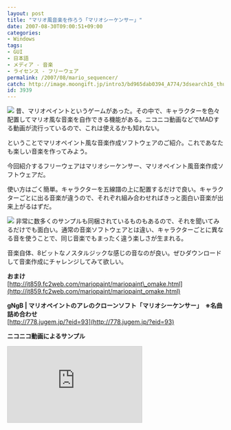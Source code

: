 ```yaml
---
layout: post
title: "マリオ風音楽を作ろう「マリオシーケンサー」"
date: 2007-08-30T09:00:51+09:00
categories:
- Windows
tags: 
- GUI
- 日本語
- メディア - 音楽
- ライセンス - フリーウェア
permalink: /2007/08/mario_sequencer/
catch: http://image.moongift.jp/intro3/bd965dab0394_A774/3dsearch16_thumb.png
id: 3939
---
```

[![](http://image.moongift.jp/intro3/bd965dab0394_A774/3dsearch17_thumb.png)](http://image.moongift.jp/intro3/bd965dab0394_A774/3dsearch172.png) 昔、マリオペイントというゲームがあった。その中で、キャラクターを色々配置してマリオ風な音楽を自作できる機能がある。ニコニコ動画などでMADする動画が流行っているので、これは使えるかも知れない。   
  
ということでマリオペイント風な音楽作成ソフトウェアのご紹介。これであなたも楽しい音楽を作ってみよう。   
  
今回紹介するフリーウェアはマリオシーケンサー、マリオペイント風音楽作成ソフトウェアだ。   
  
<!--more-->  
  
使い方はごく簡単。キャラクターを五線譜の上に配置するだけで良い。キャラクターごとに出る音楽が違うので、それぞれ組み合わせればきっと面白い音楽が出来上がるはずだ。   
  
[![](http://image.moongift.jp/intro3/bd965dab0394_A774/3dsearch16_thumb.png)](http://image.moongift.jp/intro3/bd965dab0394_A774/3dsearch162.png) 非常に数多くのサンプルも同梱されているものもあるので、それを聞いてみるだけでも面白い。通常の音楽ソフトウェアとは違い、キャラクターごとに異なる音を使うことで、同じ音楽でもまったく違う楽しさが生まれる。   
  
音楽自体、8ビットなノスタルジックな感じの音なのが良い。ぜひダウンロードして音楽作成にチャレンジしてみて欲しい。   
  
**おまけ**  
[http://it859.fc2web.com/mariopaint/mariopaint\_omake.html](http://it859.fc2web.com/mariopaint/mariopaint_omake.html)  
  
**gNgB | マリオペイントのアレのクローンソフト「マリオシーケンサー」　※名曲詰め合わせ**  
[http://778.jugem.jp/?eid=93](http://778.jugem.jp/?eid=93)  
  
**ニコニコ動画によるサンプル**  
  
<iframe src="http://www.nicovideo.jp/thumb/sm765301" style="border: 1px solid #cccccc" frameborder="0" height="176" scrolling="no" width="312">&amp;lt;a href="http://www.nicovideo.jp/watch/sm765301"&amp;gt;【ニコニコ動画】マリオシーケンサで組曲『ニコニコ動画』&amp;lt;/a&amp;gt;</iframe>